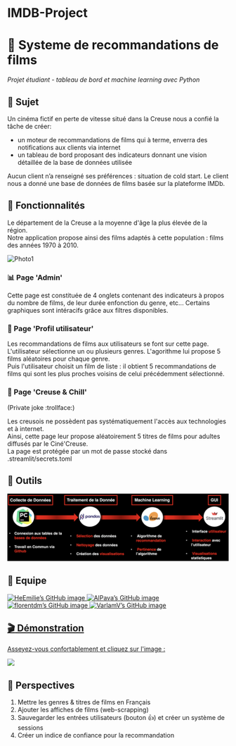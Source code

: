 # IMDB-Project
# :movie_camera: Systeme de recommandations de films
*Projet étudiant - tableau de bord et machine learning avec Python*

## :beginner: Sujet
Un cinéma fictif en perte de vitesse situé dans la Creuse nous a confié la tâche de créer:
- un moteur de recommandations de films qui à terme, enverra des notifications aux clients via internet
- un tableau de bord proposant des indicateurs donnant une vision détaillée de la base de données utilisée

Aucun client n’a renseigné ses préférences : situation de cold start.
Le client nous a donné une base de données de films basée sur la plateforme IMDb.

## :dart: Fonctionnalités

Le département de la Creuse a la moyenne d'âge la plus élevée de la région.  
Notre application propose ainsi des films adaptés à cette population : films des années 1970 à 2010.

![Photo1](https://github.com/AlPava/Systeme-de-recommandations-de-films/blob/b05f0506deb5b4732c70d4904c52e062395a5b8f/Photos/Page%20d'Accueil.png)

### :bar_chart: Page 'Admin'

Cette page est constituée de 4 onglets contenant des indicateurs à propos du nombre de films, de leur durée enfonction du genre, etc...
Certains graphiques sont intéracifs grâce aux filtres disponibles.

### :massage: Page 'Profil utilisateur'

Les recommandations de films aux utilisateurs se font sur cette page.  
L'utilisateur sélectionne un ou plusieurs genres. L'agorithme lui propose 5 films aléatoires pour chaque genre.  
Puis l'utilisateur choisit un film de liste : il obtient 5 recommandations de films qui sont les plus proches voisins de celui précédemment sélectionné.

### :underage: Page 'Creuse & Chill'

(Private joke :trollface:)

Les creusois ne possèdent pas systématiquement l'accès aux technologies et à internet.  
Ainsi, cette page leur propose aléatoirement 5 titres de films pour adultes diffusés par le Ciné'Creuse.  
La page est protégée par un mot de passe stocké dans .streamlit/secrets.toml

## :wrench: Outils

![Photo2](https://github.com/AlPava/Systeme-de-recommandations-de-films/blob/b05f0506deb5b4732c70d4904c52e062395a5b8f/Photos/Sche%CC%81ma%20de%20principe.png)

## :handshake: Equipe

<a href="https://github.com/HeEmilie" target="_blank" rel="noopener noreferrer"><img src="https://crd.so/i/HeEmilie?dark&removeLink" alt="HeEmilie’s GitHub image" width="400" height="208.5" />
<a href="https://github.com/AlPava" target="_blank" rel="noopener noreferrer"><img src="https://crd.so/i/AlPava?dark&removeLink" alt="AlPava’s GitHub image" width="400" height="208.5" />
<a href="https://github.com/florentdm" target="_blank" rel="noopener noreferrer"><img src="https://crd.so/i/florentdm?dark&removeLink" alt="florentdm’s GitHub image" width="400" height="208.5" />
<a href="https://github.com/VarlamV" target="_blank" rel="noopener noreferrer"><img src="https://crd.so/i/VarlamV?dark&removeLink" alt="VarlamV’s GitHub image" width="400" height="208.5" />

## :clapper: Démonstration

Asseyez-vous confortablement et cliquez sur l'image :

[<img src="https://wallpaperaccess.com/full/1773889.jpg" width="50%">](https://youtu.be/BRiID0rdESU)

## :rocket: Perspectives

1. Mettre les genres & titres de films en Français
2. Ajouter les affiches de films (web-scrapping)
3. Sauvegarder les entrées utilisateurs (bouton :+1:) et créer un système de sessions
4. Créer un indice de confiance pour la recommandation
